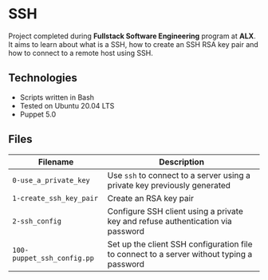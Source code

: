 # SSH
Project completed during **Fullstack Software Engineering** program at **ALX**. It aims to learn about what is a SSH, how to create an SSH RSA key pair and how to connect to a remote host using SSH.

## Technologies
* Scripts written in Bash
* Tested on Ubuntu 20.04 LTS
* Puppet 5.0

## Files

| Filename | Description |
| -------- | ----------- |
| `0-use_a_private_key` | Use `ssh` to connect to a server using a private key previously generated |
| `1-create_ssh_key_pair` | Create an RSA key pair |
| `2-ssh_config` | Configure SSH client using a private key and refuse authentication via password |
| `100-puppet_ssh_config.pp` | Set up the client SSH configuration file to connect to a server without typing a password |
